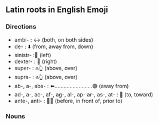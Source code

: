 ## Latin roots in English Emoji
### Directions
- ambi- : ↔ (both, on both sides)
- de- : ⬇️ (from, away from, down)
- sinistr- :🫲 (left)
- dexter- : 🫱 (right)
- super- : 🔝👆 (above, over)
- supra- : 🔝👆 (above, over)
- ab-, a-, abs- : ⬅️.........................🟢 (away from)
- ad-, a-, ac-, af-, ag-, al-, ap- ar-, as-, at- : 🎯 (to, toward)
- ante-, anti- : 🧍🚗 (before, in front of, prior to)

### Nouns